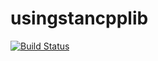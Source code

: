 # usingstancpplib

[![Build Status](https://travis-ci.org/vikchopde/usingstancpplib.svg?branch=master)](https://travis-ci.org/vikchopde/usingstancpplib)
